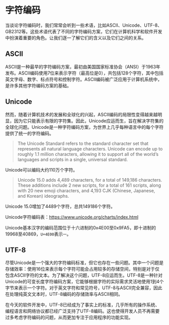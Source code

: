 # 字符编码

当谈论字符编码时，我们常常会听到一些术语，比如ASCII、Unicode、UTF-8、GB2312等。这些术语代表了不同的字符编码方案，它们在计算机科学和软件开发中扮演着重要的角色。让我们逐一了解它们的含义以及它们之间的关系。

## ASCII

ASCII是一种最早的字符编码方案，最初由美国国家标准协会（ANSI）于1963年发布。ASCII编码使用7位来表示字符（最高位是0），共包括128个字符，其中包括英文字母、数字、标点符号和控制字符。ASCII编码被广泛应用于计算机系统中，是许多其他字符编码方案的基础。

## Unicode

然而，随着计算机技术的发展和全球化的兴起，ASCII编码的局限性变得越来越明显，因为它只能表示有限的字符集。因此，Unicode应运而生，旨在解决字符集的全球化问题。Unicode是一种字符编码方案，为世界上几乎每种语言中的每个字符提供了统一的字符编码。

> The Unicode Standard refers to the standard character set that represents all natural language characters. Unicode can encode up to roughly 1.1 million characters, allowing it to support all of the world’s languages and scripts in a single, universal standard.

Unicode可以编码大约110万个字符。

> Unicode 15.0 adds 4,489 characters, for a total of 149,186 characters. These additions include 2 new scripts, for a total of 161 scripts, along with 20 new emoji characters, and 4,193 CJK (Chinese, Japanese, and Korean) ideographs.

Unicode 15.0增加了4489个字符，总共149186个字符。

Unicode字符编码表：https://www.unicode.org/charts/index.html

Unicode基本汉字的编码范围位于十六进制的0x4E00至0x9FA5，即十进制的19968至40869，`U+4E00`表示`一`。

## UTF-8

尽管Unicode是一个强大的字符编码标准，但它也存在一些问题。其中一个问题是存储效率：使用16位来表示每个字符可能会占用较多的存储空间，特别是对于仅包含ASCII字符的文本。为了解决这个问题，UTF-8应运而生。UTF-8是一种针对Unicode的可变长度字符编码方案，它能够根据字符的实际需求灵活地使用1到4个字节来表示一个字符。对于英文字符和常见符号，UTF-8与ASCII完全兼容，因此在处理纯英文文本时，UTF-8编码的存储效率与ASCII相同。

在今天的软件开发中，UTF-8已经成为了事实上的标准，几乎所有的操作系统、编程语言和网络协议都已经广泛支持了UTF-8编码。这也使得开发人员不再需要过多考虑字符编码的问题，从而更加专注于应用程序的功能实现。
